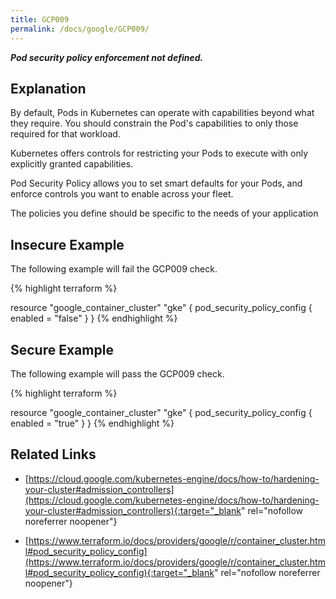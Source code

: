 ```yaml
---
title: GCP009
permalink: /docs/google/GCP009/
---
```


***Pod security policy enforcement not defined.***

## Explanation


By default, Pods in Kubernetes can operate with capabilities beyond what they require. You should constrain the Pod's capabilities to only those required for that workload.

Kubernetes offers controls for restricting your Pods to execute with only explicitly granted capabilities. 

Pod Security Policy allows you to set smart defaults for your Pods, and enforce controls you want to enable across your fleet. 

The policies you define should be specific to the needs of your application



## Insecure Example

The following example will fail the GCP009 check.

{% highlight terraform %}

resource "google_container_cluster" "gke" {
	pod_security_policy_config {
        enabled = "false"
	}
}
{% endhighlight %}



## Secure Example

The following example will pass the GCP009 check.

{% highlight terraform %}

resource "google_container_cluster" "gke" {
	pod_security_policy_config {
        enabled = "true"
	}
}
{% endhighlight %}


## Related Links


- [https://cloud.google.com/kubernetes-engine/docs/how-to/hardening-your-cluster#admission_controllers](https://cloud.google.com/kubernetes-engine/docs/how-to/hardening-your-cluster#admission_controllers){:target="_blank" rel="nofollow noreferrer noopener"}

- [https://www.terraform.io/docs/providers/google/r/container_cluster.html#pod_security_policy_config](https://www.terraform.io/docs/providers/google/r/container_cluster.html#pod_security_policy_config){:target="_blank" rel="nofollow noreferrer noopener"}


